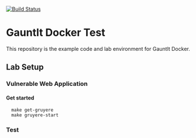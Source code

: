 [![Build Status](https://travis-ci.org/wickett/security-testing-class.svg?branch=master)](https://travis-ci.org/wickett/security-testing-class)
# Gauntlt Docker Test
This repository is the example code and lab environment for Gauntlt Docker. 

## Lab Setup


### Vulnerable Web Application


#### Get started

```
  make get-gruyere
  make gruyere-start
```

### Test
